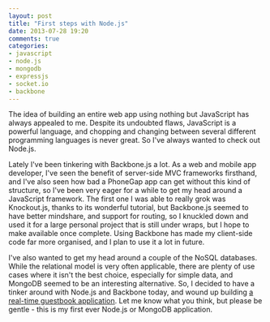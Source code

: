 ```yaml
---
layout: post
title: "First steps with Node.js"
date: 2013-07-28 19:20
comments: true
categories: 
- javascript
- node.js
- mongodb
- expressjs
- socket.io
- backbone
---
```


The idea of building an entire web app using nothing but JavaScript has always appealed to me. Despite its undoubted flaws, JavaScript is a powerful language, and chopping and changing between several different programming languages is never great. So I've always wanted to check out Node.js.

Lately I've been tinkering with Backbone.js a lot. As a web and mobile app developer, I've seen the benefit of server-side MVC frameworks firsthand, and I've also seen how bad a PhoneGap app can get without this kind of structure, so I've been very eager for a while to get my head around a JavaScript framework. The first one I was able to really grok was Knockout.js, thanks to its wonderful tutorial, but Backbone.js seemed to have better mindshare, and support for routing, so I knuckled down and used it for a large personal project that is still under wraps, but I hope to make available once complete. Using Backbone has made my client-side code far more organised, and I plan to use it a lot in future.

I've also wanted to get my head around a couple of the NoSQL databases. While the relational model is very often applicable, there are plenty of use cases where it isn't the best choice, especially for simple data, and MongoDB seemed to be an interesting alternative. So, I decided to have a tinker around with Node.js and Backbone today, and wound up building [a real-time guestbook application](https://github.com/matthewbdaly/rabbitrabbitrabbit). Let me know what you think, but please be gentle - this is my first ever Node.js or MongoDB application.
